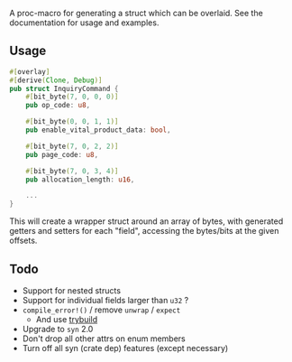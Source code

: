 A proc-macro for generating a struct which can be overlaid. See the documentation for usage and examples.

## Usage

```rust
#[overlay]
#[derive(Clone, Debug)]
pub struct InquiryCommand {
    #[bit_byte(7, 0, 0, 0)]
    pub op_code: u8,

    #[bit_byte(0, 0, 1, 1)]
    pub enable_vital_product_data: bool,

    #[bit_byte(7, 0, 2, 2)]
    pub page_code: u8,

    #[bit_byte(7, 0, 3, 4)]
    pub allocation_length: u16,

    ...
}
```

This will create a wrapper struct around an array of bytes, with generated getters and setters for each "field", accessing the bytes/bits at the given offsets.

## Todo

- Support for nested structs
- Support for individual fields larger than `u32` ?
- `compile_error!()` / remove `unwrap` / `expect`
    - And use [trybuild](https://crates.io/crates/trybuild)
- Upgrade to `syn` 2.0
- Don't drop all other attrs on enum members
- Turn off all syn (crate dep) features (except necessary)
